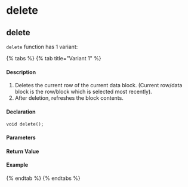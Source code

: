 # delete

## delete

 `delete` function has 1 variant:

{% tabs %}
{% tab title="Variant 1" %}
#### Description <a id="description"></a>

1. Deletes the current row of the current data block. \(Current row/data block is the row/block which is selected most recently\).
2. After deletion, refreshes the block contents.

#### Declaration <a id="declaration"></a>

```text
void delete();
```

#### Parameters <a id="parameters"></a>

#### Return Value <a id="return-value"></a>

#### Example <a id="example"></a>
{% endtab %}
{% endtabs %}

###  <a id="description"></a>

